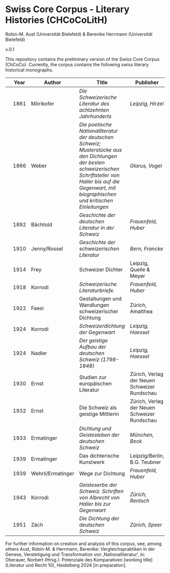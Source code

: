 # Swiss Core Corpus - Literary Histories (CHCoCoLitH)

Robin-M. Aust (Universität Bielefeld) & Berenike Herrmann (Universität Bielefeld)


v.0.1

This repository contains the preliminary version of the Swiss Core Corpus (ChCoCo). Currently, the corpus contains the following swiss literary historical monographs.

| | Year | Author | Title | Publisher | 
|--|--|--|--|--|
|  | 1861 | Mörikofer |_Die Schweizerische Literatur des achtzehnten Jahrhunderts_ |_Leipzig, Hirzel_ |
|  | 1866 | Weber| _Die poetische Nationalliteratur der deutschen Schweiz; Musterstücke aus den Dichtungen der besten schweizerischen Schriftsteller von Haller bis auf die Gegenwart, mit biographischen und kritischen Einleitungen_ | _Glarus, Vogel_ |
|  | 1892 | Bächtold | _Geschichte der deutschen Literatur in der Schweiz_ | _Frauenfeld, Huber_ |
|  | 1910 | Jenny/Rossel | _Geschichte der schweizerischen Literatur_ | _Bern, Francke_ |
|  | 1914 | Frey | Schweizer Dichter | Leipzig, Quelle & Meyer  | 
|  | 1918 | Korrodi | _Schweizerische Literaturbriefe._ | _Frauenfeld, Huber_ |
| | 1922 | Faesi | Gestaltungen und Wandlungen schweizerischer Dichtung | Zürich, Amalthea |
 | | 1924 | Korrodi | _Schweizerdichtung der Gegenwart_ |_Leipzig, Haessel_  |
 | | 1924 | Nadler | _Der geistige Aufbau der deutschen Schweiz (1798-1848)_ | _Leipzig, Haessel_|
 | | 1930 | Ernst | Studien zur europäischen Literatur | Zürich, Verlag der Neuen Schweizer Rundschau |
| | 1932 | Ernst | Die Schweiz als geistige Mittlerin | Zürich, Verlag der Neuen Schweizer Rundschau |
| | 1933 | Ermatinger | _Dichtung und Geistesleben der deutschen Schweiz_ | _München, Beck_ |
| | 1939 | Ermatinger | Das dichterische Kunstwerk | Leipzig/Berlin, B.G. Teubner|
|| 1939 | Wehrli/Ermatinger | Wege zur Dichtung | _Frauenfeld, Huber_ |
 | | 1943 | Korrodi | _Geisteserbe der Schweiz. Schriften von Albrecht von Haller bis zur Gegenwart_ | _Zürich, Rentsch_ |
| | 1951 | Zäch | _Die Dichtung der deutschen Schweiz_ |_Zürich, Speer_|

For further information on creation and analysis of this corpus, see, among others Aust, Robin-M. & Herrmann, Berenike: Vergleichspraktiken in der Genese, Verstetigung und Transformation von ‚Nationalliteratur‘, in: Oberauer, Norbert (Hrsg.): Potenziale des Komparativen \[working title\] (Literatur und Recht 10), Heidelberg 2024 \[in preparation\].
